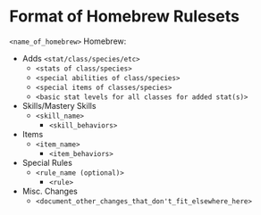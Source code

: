 # Format of Homebrew Rulesets
`<name_of_homebrew>` Homebrew:
- Adds `<stat/class/species/etc>`
    - `<stats of class/species>`
    - `<special abilities of class/species>`
    - `<special items of classes/species>`
    - `<basic stat levels for all classes for added stat(s)>`
- Skills/Mastery Skills
    - `<skill_name>`
        - `<skill_behaviors>`
- Items
    - `<item_name>`
        - `<item_behaviors>`
- Special Rules
    - `<rule_name (optional)>`
        - `<rule>`
- Misc. Changes
    - `<document_other_changes_that_don't_fit_elsewhere_here>`
